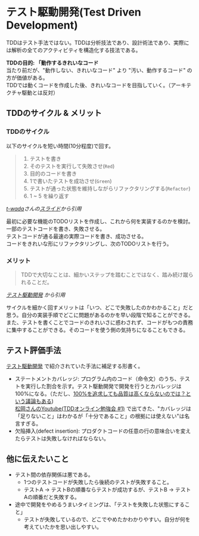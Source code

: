 # テスト駆動開発(Test Driven Development)
TDDはテスト手法ではない。TDDは分析技法であり、設計術法であり、実際には解析の全てのアクティビティを構造化する技法である。

**TDDの目的: 「動作するきれいなコード**  
当たり前だが、"動作しない、きれいなコード" より "汚い、動作するコード" の方が価値がある。  
TDDでは動くコードを作成した後、きれいなコードを目指していく。（アーキテクチャ駆動とは反対）  

## TDDのサイクル & メリット
### TDDのサイクル
以下のサイクルを短い時間(10分程度)で回す。
> 1. テストを書き
> 2. そのテストを実行して失敗させ(`Red`)
> 3. 目的のコードを書き
> 4. 1で書いたテストを成功させ(`Green`)
> 5. テストが通った状態を維持しながらリファクタリングする(`Refactor`)
> 6. 1 ~ 5 を繰り返す

*[t-wada](https://twitter.com/t_wada)さんの[スライド](https://www.slideshare.net/t_wada/the-spirit-of-tdd)から引用*

最初に必要な機能のTODOリストを作成し、これから何を実装するのかを検討。  
一部のテストコードを書き、失敗させる。  
テストコードが通る最速の実際コードを書き、成功させる。  
コードをきれいな形にリファクタリングし、次のTODOリストを行う。

 ### メリット
> TDDで大切なことは、細かいステップを踏むことではなく、踏み続け蹴られることだ。

*[テスト駆動開発](https://www.amazon.co.jp/dp/B077D2L69C/ref=dp-kindle-redirect?_encoding=UTF8&btkr=1) から引用*

サイクルを細かく回すメリットは「いつ、どこで失敗したのかわかること」だと思う。自分の実装手順でどこに問題があるのかを早い段階で知ることができる。また、テストを書くことでコードのきれいさに惑わされず、コードがもつの責務に集中することができる。そのコードを使う側の気持ちになることもできる。  

## テスト評価手法
[テスト駆動開発](https://www.amazon.co.jp/dp/B077D2L69C/ref=dp-kindle-redirect?_encoding=UTF8&btkr=1) で紹介されていた手法に補足する形書く。

- ステートメントカバレッジ: プログラム内のコード（命令文）のうち、テストを実行した割合を示す。テスト駆動開発で開発を行うとカバレッジは100%になる。（ただし、[100%を追求しても品質は高くならないのでは？という議論もある](https://qiita.com/bremen/items/d02eb38e790b93f44728))  
[松岡さんのYoutube(TDDオンライン勉強会 #1)](https://www.youtube.com/watch?v=UhHdnLTxOjE&t=7153s) で出てきた、"カバレッジは「足りないこと」はわかるが「十分であること」の根拠には使えない"は名言すぎる。
- 欠陥挿入(defect insertion): プロダクトコードの任意の行の意味合いを変えたらテストは失敗しなければならない。

## 他に伝えたいこと
- テスト間の依存関係は悪である。
    - 1つのテストコードが失敗したら後続のテストが失敗すること。
    - テストA → テストBの順番ならテストが成功するが、テストB → テストAの順番だと失敗する。
- 途中で開発をやめるうまいタイミングは、「テストを失敗した状態にすること」
    - テストが失敗しているので、どこでやめたかわかりやすい。自分が何を考えていたかを思い出しやすい。